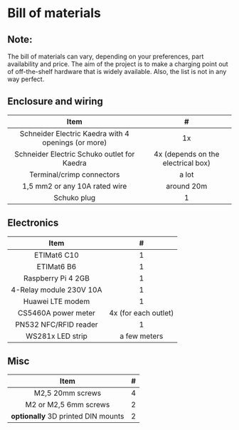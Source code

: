# Bill of materials

## Note:

The bill of materials can vary, depending on your preferences, part availability and price. The aim of the project is to
make a charging point out of off-the-shelf hardware that is widely available. Also, the list is not in any way perfect.

## Enclosure and wiring

| Item| # | 
| :---:    | :---:    | 
| Schneider Electric Kaedra with 4 openings (or more) | 1x | 
| Schneider Electric Schuko outlet for Kaedra | 4x (depends on the electrical box)| 
| Terminal/crimp connectors | a lot | 
| 1,5 mm2 or any 10A rated wire | around 20m | 
| Schuko plug | 1 |

## Electronics

| Item| # | 
| :---:    | :---:    | 
| ETIMat6 C10 | 1 | 
| ETIMat6 B6 | 1 | 
| Raspberry Pi 4 2GB | 1 | 
| 4-Relay module 230V 10A | 1 | 
| Huawei LTE modem | 1 | 
| CS5460A power meter | 4x (for each outlet) | 
| PN532 NFC/RFID reader | 1 | 
| WS281x LED strip | a few meters | 

## Misc

| Item| # | 
| :---:    | :---:    | 
| M2,5 20mm screws | 4 |
| M2 or M2,5 6mm screws | 2 | 
| __optionally__ 3D printed DIN mounts | 2 |